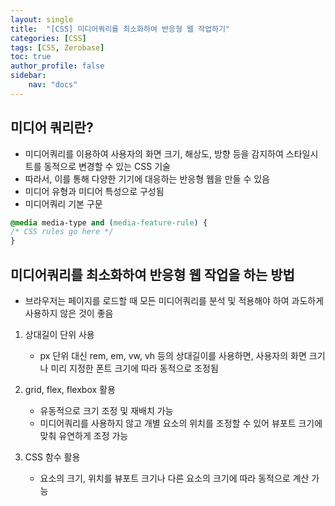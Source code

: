 ```yaml
---
layout: single
title:  "[CSS] 미디어쿼리를 최소화하여 반응형 웹 작업하기"
categories: [CSS]
tags: [CSS, Zerobase]
toc: true
author_profile: false
sidebar:
    nav: "docs"
---
```


## 미디어 쿼리란?
- 미디어쿼리를 이용하여 사용자의 화면 크기, 해상도, 방향 등을 감지하여 스타일시트를 동적으로 변경할 수 있는 CSS 기술
- 따라서, 이를 통해 다양한 기기에 대응하는 반응형 웹을 만들 수 있음
- 미디어 유형과 미디어 특성으로 구성됨
- 미디어쿼리 기본 구문
```css
@media media-type and (media-feature-rule) {
/* CSS rules go here */
}
```

## 미디어쿼리를 최소화하여 반응형 웹 작업을 하는 방법
- 브라우저는 페이지를 로드할 때 모든 미디어쿼리를 분석 및 적용해야 하여 과도하게 사용하지 않은 것이 좋음

1. 상대길이 단위 사용
    - px 단위 대신 rem, em, vw, vh 등의 상대길이를 사용하면, 사용자의 화면 크기나 미리 지정한 폰트 크기에 따라 동적으로 조정됨

2. grid, flex, flexbox 활용
    - 유동적으로 크기 조정 및 재배치 가능
    - 미디어쿼리를 사용하지 않고 개별 요소의 위치를 조정할 수 있어 뷰포트 크기에 맞춰 유연하게 조정 가능

3. CSS 함수 활용
    - 요소의 크기, 위치를 뷰포트 크기나 다른 요소의 크기에 따라 동적으로 계산 가능
